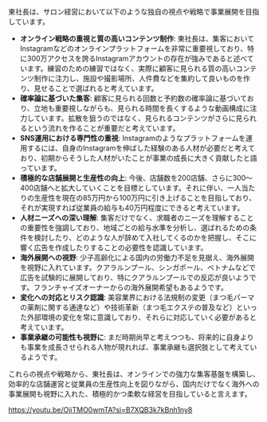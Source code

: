 東社長は、サロン経営において以下のような独自の視点や戦略で事業展開を目指しています。

- **オンライン戦略の重視と質の高いコンテンツ制作**: 東社長は、集客においてInstagramなどのオンラインプラットフォームを非常に重要視しており、特に300万アクセスを誇るInstagramアカウントの存在が強みであると述べています。練習のための練習ではなく、実際に顧客に見られる質の高いコンテンツ制作に注力し、施設や撮影場所、人件費などを集約して良いものを作り、見せることで選ばれると考えています。
- **確率論に基づいた集客**: 顧客に見られる回数と予約数の確率論に基づいており、立地も重要視しながらも、見られる時間を長くするような動画構成に注力しています。拡散を狙うのではなく、見られるコンテンツがさらに見られるという流れを作ることが重要だと考えています。
- **SNS運用における専門性の重視**: Instagramのようなプラットフォームを運用するには、自身のInstagramを伸ばした経験のある人材が必要だと考えており、初期からそうした人材がいたことが事業の成長に大きく貢献したと語っています。
- **積極的な店舗展開と生産性の向上**: 今後、店舗数を200店舗、さらに300～400店舗へと拡大していくことを目標としています。それに伴い、一人当たりの生産性を現在の85万円から100万円に引き上げることを目指しており、それが実現すれば従業員の給与も40万円程度にできると考えています。
- **人材ニーズへの深い理解**: 集客だけでなく、求職者のニーズを理解することの重要性を強調しており、地域ごとの給与水準を分析し、選ばれるための条件を検討したり、どのような人が辞めて入社してくるのかを把握し、そこに響く広告を作成したりすることの必要性を認識しています。
- **海外展開への視野**: 少子高齢化による国内の労働力不足を見据え、海外展開を視野に入れています。クアラルンプール、シンガポール、ベトナムなどで広告を試験的に展開しており、特にクアラルンプールでの反応が良いようです。フランチャイズオーナーからの海外展開希望もあるようです。
- **変化への対応とリスク認識**: 美容業界における法規制の変更（まつ毛パーマの薬剤に関する通達など）や技術革新（まつ毛エクステの普及など）といった外部環境の変化を常に意識しており、それらに対応していく必要があると考えています。
- **事業承継の可能性も視野に**: まだ時期尚早と考えつつも、将来的に自身よりも事業を成長させられる人物が現れれば、事業承継も選択肢として考えているようです。

これらの視点や戦略から、東社長は、オンラインでの強力な集客基盤を構築し、効率的な店舗運営と従業員の生産性向上を図りながら、国内だけでなく海外への事業展開も視野に入れた、積極的かつ柔軟な経営を目指していると言えます。

https://youtu.be/OjiTMO0wmTA?si=B7XQB3k7kBnh1ny8
